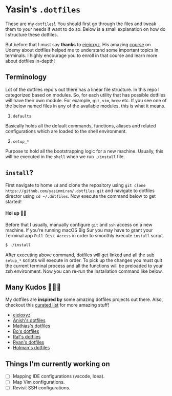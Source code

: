 # Yasin's `.dotfiles`

These are my `dotfiles`!. You should first go through the files and tweak them to your needs if want to do so. Below is
a small explanation on how do I structure these dotfiles.

But before that I must say **thanks** to [eieioxyz](https://github.com/eieioxyz). His
amazing [course](https://www.udemy.com/course/dotfiles-from-start-to-finish-ish/) on Udemy about dotfiles helped me to
understand some important topics in terminals. I highly encourage you to enroll in that course and learn more about
dotfiles in-depth!

## Terminology

Lot of the dotfiles repo's out there has a linear file structure. In this repo I categorized based on modules. So, for
each utility that has possible dotfiles will have their own module. For example, `git`, `vim`, `brew` etc. If you see
one of the below named files in any of the available modules, this is what it means.

1. `defaults`

Basically holds all the default commands, functions, aliases and related configurations which are loaded to the shell
environment.

2. `setup_*`

Purpose to hold all the bootstrapping logic for a new machine. Usually, this will be executed in the `shell` when we
run `./install` file.

## `install`?

First navigate to home `cd` and clone the repository using `git clone https://github.com/yasinmiran/.dotfiles.git` and
navigate to dotfiles director using `cd ~/.dotfiles`. Now execute the command below to get started!

#### Hol up 🚧🔧

Before that I usually, manually configure `git` and `ssh` access on a new machine. If you're running macOS Big Sur you
may have to grant your Terminal app `Full Disk Access` in order to smoothly execute `install` script.

```bash
$ ./install
```

After executing above command, dotfiles will get linked and all the sub `setup_*` scripts will execute in order. To pick
up the changes you must quit the current terminal process and all the functions will be preloaded to your zsh
environment. Now you can re-run the installation command like below.

## Many Kudos 🧙🏻‍♂️

My dotfiles are **inspired by** some amazing dotfiles projects out there. Also, checkout
this [curated list](https://github.com/webpro/awesome-dotfiles) for more amazing stuff!

- [eieioxyz](https://github.com/eieioxyz/dotfiles_macos)
- [Anish's dotfiles](https://github.com/anishathalye/dotfiles)
- [Mathias's dotfiles](https://github.com/mathiasbynens/dotfiles)
- [Bo's dotfiles](https://github.com/janusboandersen/dotfiles)
- [Raf's dotfiles](https://github.com/rafaeleyng/dotfiles)
- [Ryan's dotfiles](https://github.com/ryanb/dotfiles)
- [Holman's dotfiles](https://github.com/holman/dotfiles)

## Things I'm currently working on

- [ ] Mapping IDE configurations (vscode, Idea).
- [ ] Map Vim configurations.
- [ ] Revisit SSH configurations.
